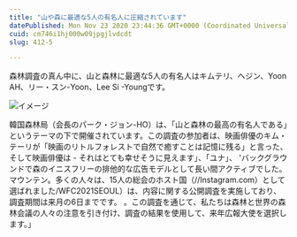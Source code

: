 ```yaml
---
title: "山や森に最適な5人の有名人に圧縮されています"
datePublished: Mon Nov 23 2020 23:44:36 GMT+0000 (Coordinated Universal Time)
cuid: cm746i1hj000w09jpgjlvdcdt
slug: 412-5

---
```



森林調査の真ん中に、山と森林に最適な5人の有名人はキムテリ、ヘジン、Yoon AH、リー・スン-Yoon、Lee Si -Youngです。

![イメージ](https://cdn.hashnode.com/res/hashnode/image/upload/v1739501867573/11bce973-cab1-48b8-87a8-9d599890532b.jpeg)

韓国森林局（会長のパーク・ジョン-HO）は、「山と森林の最高の有名人である」というテーマの下で開催されています。この調査の参加者は、映画俳優のキム・テーリが「映画のリトルフォレストで自然で癒すことは記憶に残る」と言った、そして映画俳優は - それはとても幸せそうに見えます」、「ユナ」、 'バックグラウンドで森のイニスフリーの排他的な広告モデルとして長い間アクティブでした。マウンテン。多くの人々は、15人の総会のホスト国（//Instagram.com）として選ばれました/WFC2021SEOUL）は、内容に関する公開調査を実施しており、調査期間は来月の6日までです。 。この調査を通じて、私たちは森林と世界の森林会議の人々の注意を引き付け、調査の結果を使用して、来年広報大使を選択します。」